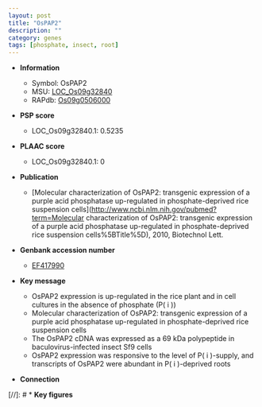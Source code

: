 ```yaml
---
layout: post
title: "OsPAP2"
description: ""
category: genes
tags: [phosphate, insect, root]
---
```


* **Information**  
    + Symbol: OsPAP2  
    + MSU: [LOC_Os09g32840](http://rice.plantbiology.msu.edu/cgi-bin/ORF_infopage.cgi?orf=LOC_Os09g32840)  
    + RAPdb: [Os09g0506000](http://rapdb.dna.affrc.go.jp/viewer/gbrowse_details/irgsp1?name=Os09g0506000)  

* **PSP score**  
    + LOC_Os09g32840.1: 0.5235 

* **PLAAC score**  
    + LOC_Os09g32840.1: 0 

* **Publication**  
    + [Molecular characterization of OsPAP2: transgenic expression of a purple acid phosphatase up-regulated in phosphate-deprived rice suspension cells](http://www.ncbi.nlm.nih.gov/pubmed?term=Molecular characterization of OsPAP2: transgenic expression of a purple acid phosphatase up-regulated in phosphate-deprived rice suspension cells%5BTitle%5D), 2010, Biotechnol Lett.

* **Genbank accession number**  
    + [EF417990](http://www.ncbi.nlm.nih.gov/nuccore/EF417990)

* **Key message**  
    + OsPAP2 expression is up-regulated in the rice plant and in cell cultures in the absence of phosphate (P( i ))
    + Molecular characterization of OsPAP2: transgenic expression of a purple acid phosphatase up-regulated in phosphate-deprived rice suspension cells
    + The OsPAP2 cDNA was expressed as a 69 kDa polypeptide in baculovirus-infected insect Sf9 cells
    + OsPAP2 expression was responsive to the level of P( i )-supply, and transcripts of OsPAP2 were abundant in P( i )-deprived roots

* **Connection**  

[//]: # * **Key figures**  


